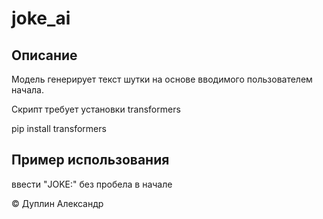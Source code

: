 # joke_ai

## Описание
Модель генерирует текст шутки на основе вводимого пользователем начала.

Скрипт требует установки transformers

pip install transformers

## Пример использования

ввести "JOKE:" без пробела в начале

© Дуплин Александр